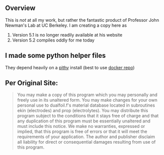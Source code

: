 ## Overview

This is _not_ at all my work, but rather the fantastic product of Professor John Newman's Lab at UC Berkeley. I am creating a copy here as

1) Version 5.1 is no longer readily available at his website
2) Version 5.2 compiles oddly for me today


## I made some python helper files

They depend heavily on a [pithy](https://github.com/dansteingart/pithy) install (best to use [docker repo](https://dockerhub.com/r/steingart/pithy))

## Per Original Site:

>You may make a copy of this program which you may personally and freely use in its unaltered form.  You may make changes for your own personal use to dualfoil.f's material database located in subroutines ekin (electrodes) and prop (electrolytes).  You may distribute this program subject to the conditions that it stays free of charge and that any duplication of this program must be essentially unaltered and must include this notice.  We make no warranties, expressed or implied, that this program is free of errors or that it will meet the requirements of your application. The author and publisher disclaim all liability for direct or consequential damages resulting from use of this program.
